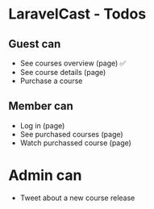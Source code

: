 # LaravelCast - Todos

## Guest can

-   See courses overview (page) ✅
-   See course details (page)
-   Purchase a course

## Member can

-   Log in (page)
-   See purchased courses (page)
-   Watch purchassed course (page)

# Admin can

-   Tweet about a new course release
